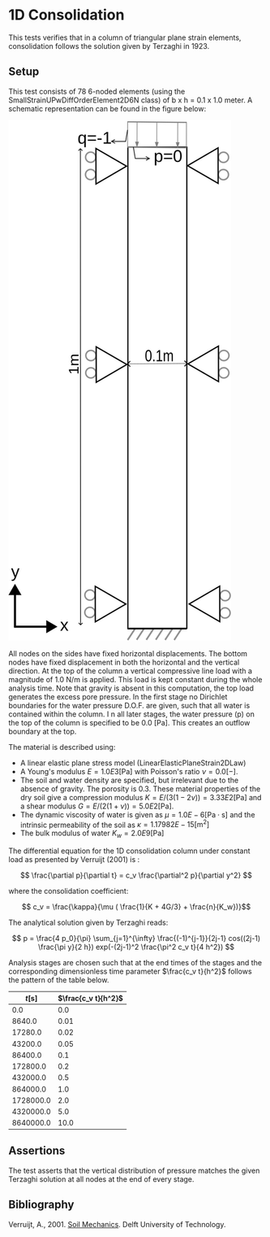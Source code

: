 # 1D Consolidation

This tests verifies that in a column of triangular plane strain elements, consolidation follows the solution given by Terzaghi in 1923.

## Setup

This test consists of 78 6-noded elements (using the SmallStrainUPwDiffOrderElement2D6N class) of b x h = 0.1 x 1.0 meter. A
schematic representation can be found in the figure below:

![MeshStructure](MeshStructure.svg)

All nodes on the sides have fixed horizontal displacements. The bottom nodes have fixed displacement in both the horizontal and the vertical
direction. At the top of the column a vertical compressive line load with a magnitude of 1.0 N/m is applied. This load is kept constant during the whole analysis time. Note that gravity is absent in this computation, the top load generates the excess pore pressure. In the first stage no Dirichlet boundaries for the water pressure D.O.F. are given, such that all water is contained within the column. I n all later stages, the water pressure (p) on the top of the column is specified to be 0.0 [Pa]. This creates an outflow boundary at the top.

The material is described using:
-   A linear elastic plane stress model (LinearElasticPlaneStrain2DLaw)
-   A Young's modulus $E = 1.0E3 \mathrm{[Pa]}$ with Poisson's ratio $\nu = 0.0 \mathrm{[-]}$.
-   The soil and water density are specified, but irrelevant due to the absence of gravity. The porosity is 0.3.
These material properties of the dry soil give a compression modulus $K = E / (3(1-2\nu)) = 3.33E2 \mathrm{[Pa]}$ and a shear modulus $G = E / (2( 1 + \nu )) = 5.0E2 \mathrm{[Pa]}$.
-   The dynamic viscosity of water is given as $\mu = 1.0E-6 \mathrm{[Pa \cdot s]}$ and the intrinsic permeability of the soil as $\kappa = 1.17982E-15 \mathrm{[m^2]}$
-   The bulk modulus of water $K_w = 2.0E9 \mathrm{[Pa]}$

The differential equation for the 1D consolidation column under constant load as presented by Verruijt (2001) is :

$$ \frac{\partial p}{\partial t} = c_v \frac{\partial^2 p}{\partial y^2} $$

where the consolidation coefficient:

$$ c_v = \frac{\kappa}{\mu ( \frac{1}{K + 4G/3} + \frac{n}{K_w})}$$

The analytical solution given by Terzaghi reads:

$$ p = \frac{4 p_0}{\pi} \sum_{j=1}^{\infty} \frac{(-1)^{j-1}}{2j-1} cos((2j-1) \frac{\pi y}{2 h}) exp(-(2j-1)^2 \frac{\pi^2 c_v t}{4 h^2}) $$

Analysis stages are chosen such that at the end times of the stages and the corresponding dimensionless time parameter $\frac{c_v t}{h^2}$ follows the pattern of the table below.

| $t \mathrm{[s]}$ | $\frac{c_v t}{h^2}$ |
|------------------|---------------------|
| 0.0              | 0.0                 |
| 8640.0           | 0.01                |
| 17280.0          | 0.02                |
| 43200.0          | 0.05                |
| 86400.0          | 0.1                 |
| 172800.0         | 0.2                 |
| 432000.0         | 0.5                 |
| 864000.0         | 1.0                 |
| 1728000.0        | 2.0                 |
| 4320000.0        | 5.0                 |
| 8640000.0        | 10.0                |

## Assertions

The test asserts that the vertical distribution of pressure matches the given Terzaghi solution at all nodes at the end of every stage.

## Bibliography
Verruijt, A., 2001. [Soil Mechanics](https://ocw.tudelft.nl/wp-content/uploads/SoilMechBook.pdf). Delft University of Technology.
